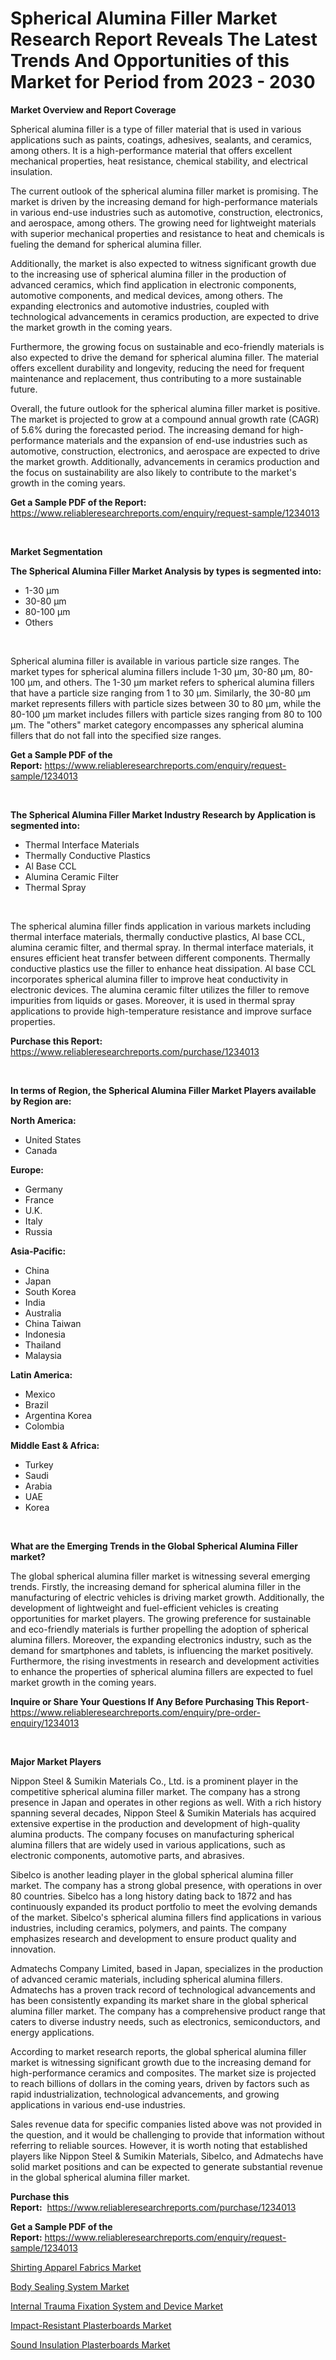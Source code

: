 <p><h1>Spherical Alumina Filler Market Research Report Reveals The Latest Trends And Opportunities of this Market for Period from 2023 - 2030</h1></p><p><strong>Market Overview and Report Coverage</strong></p>
<p><p>Spherical alumina filler is a type of filler material that is used in various applications such as paints, coatings, adhesives, sealants, and ceramics, among others. It is a high-performance material that offers excellent mechanical properties, heat resistance, chemical stability, and electrical insulation.</p><p>The current outlook of the spherical alumina filler market is promising. The market is driven by the increasing demand for high-performance materials in various end-use industries such as automotive, construction, electronics, and aerospace, among others. The growing need for lightweight materials with superior mechanical properties and resistance to heat and chemicals is fueling the demand for spherical alumina filler.</p><p>Additionally, the market is also expected to witness significant growth due to the increasing use of spherical alumina filler in the production of advanced ceramics, which find application in electronic components, automotive components, and medical devices, among others. The expanding electronics and automotive industries, coupled with technological advancements in ceramics production, are expected to drive the market growth in the coming years.</p><p>Furthermore, the growing focus on sustainable and eco-friendly materials is also expected to drive the demand for spherical alumina filler. The material offers excellent durability and longevity, reducing the need for frequent maintenance and replacement, thus contributing to a more sustainable future.</p><p>Overall, the future outlook for the spherical alumina filler market is positive. The market is projected to grow at a compound annual growth rate (CAGR) of 5.6% during the forecasted period. The increasing demand for high-performance materials and the expansion of end-use industries such as automotive, construction, electronics, and aerospace are expected to drive the market growth. Additionally, advancements in ceramics production and the focus on sustainability are also likely to contribute to the market's growth in the coming years.</p></p>
<p><strong>Get a Sample PDF of the Report:</strong> <a href="https://www.reliableresearchreports.com/enquiry/request-sample/1234013">https://www.reliableresearchreports.com/enquiry/request-sample/1234013</a></p>
<p>&nbsp;</p>
<p><strong>Market Segmentation</strong></p>
<p><strong>The Spherical Alumina Filler Market Analysis by types is segmented into:</strong></p>
<p><ul><li>1-30 μm</li><li>30-80 μm</li><li>80-100 μm</li><li>Others</li></ul></p>
<p>&nbsp;</p>
<p><p>Spherical alumina filler is available in various particle size ranges. The market types for spherical alumina fillers include 1-30 μm, 30-80 μm, 80-100 μm, and others. The 1-30 μm market refers to spherical alumina fillers that have a particle size ranging from 1 to 30 μm. Similarly, the 30-80 μm market represents fillers with particle sizes between 30 to 80 μm, while the 80-100 μm market includes fillers with particle sizes ranging from 80 to 100 μm. The "others" market category encompasses any spherical alumina fillers that do not fall into the specified size ranges.</p></p>
<p><strong>Get a Sample PDF of the Report:</strong>&nbsp;<a href="https://www.reliableresearchreports.com/enquiry/request-sample/1234013">https://www.reliableresearchreports.com/enquiry/request-sample/1234013</a></p>
<p>&nbsp;</p>
<p><strong>The Spherical Alumina Filler Market Industry Research by Application is segmented into:</strong></p>
<p><ul><li>Thermal Interface Materials</li><li>Thermally Conductive Plastics</li><li>Al Base CCL</li><li>Alumina Ceramic Filter</li><li>Thermal Spray</li></ul></p>
<p>&nbsp;</p>
<p><p>The spherical alumina filler finds application in various markets including thermal interface materials, thermally conductive plastics, Al base CCL, alumina ceramic filter, and thermal spray. In thermal interface materials, it ensures efficient heat transfer between different components. Thermally conductive plastics use the filler to enhance heat dissipation. Al base CCL incorporates spherical alumina filler to improve heat conductivity in electronic devices. The alumina ceramic filter utilizes the filler to remove impurities from liquids or gases. Moreover, it is used in thermal spray applications to provide high-temperature resistance and improve surface properties.</p></p>
<p><strong>Purchase this Report:</strong>&nbsp; <a href="https://www.reliableresearchreports.com/purchase/1234013">https://www.reliableresearchreports.com/purchase/1234013</a></p>
<p>&nbsp;</p>
<p><strong>In terms of Region, the Spherical Alumina Filler Market Players available by Region are:</strong></p>
<p>
    <p> <strong> North America: </strong>
        <ul>
            <li>United States</li>
            <li>Canada</li>
        </ul>
        </p> 
    <p> <strong> Europe: </strong>
        <ul>
            <li>Germany</li>
            <li>France</li>
            <li>U.K.</li>
            <li>Italy</li>
            <li>Russia</li>
        </ul>
        </p> 
    <p> <strong> Asia-Pacific: </strong>
        <ul>
            <li>China</li>
            <li>Japan</li>
            <li>South Korea</li>
            <li>India</li>
            <li>Australia</li>
            <li>China Taiwan</li>
            <li>Indonesia</li>
            <li>Thailand</li>
            <li>Malaysia</li>
        </ul>
        </p> 
    <p> <strong> Latin America: </strong>
        <ul>
            <li>Mexico</li>
            <li>Brazil</li>
            <li>Argentina Korea</li>
            <li>Colombia</li>
        </ul>
        </p> 
    <p> <strong> Middle East & Africa: </strong>
        <ul>
            <li>Turkey</li>
            <li>Saudi</li>
            <li>Arabia</li>
            <li>UAE</li>
            <li>Korea</li>
        </ul>
    </p>
    </p>
<p>&nbsp;</p>
<p><strong>What are the Emerging Trends in the Global Spherical Alumina Filler market?</strong></p>
<p><p>The global spherical alumina filler market is witnessing several emerging trends. Firstly, the increasing demand for spherical alumina filler in the manufacturing of electric vehicles is driving market growth. Additionally, the development of lightweight and fuel-efficient vehicles is creating opportunities for market players. The growing preference for sustainable and eco-friendly materials is further propelling the adoption of spherical alumina fillers. Moreover, the expanding electronics industry, such as the demand for smartphones and tablets, is influencing the market positively. Furthermore, the rising investments in research and development activities to enhance the properties of spherical alumina fillers are expected to fuel market growth in the coming years.</p></p>
<p><strong>Inquire or Share Your Questions If Any Before Purchasing This Report</strong>- <a href="https://www.reliableresearchreports.com/enquiry/pre-order-enquiry/1234013">https://www.reliableresearchreports.com/enquiry/pre-order-enquiry/1234013</a></p>
<p>&nbsp;</p>
<p><strong>Major Market Players</strong></p>
<p><p>Nippon Steel & Sumikin Materials Co., Ltd. is a prominent player in the competitive spherical alumina filler market. The company has a strong presence in Japan and operates in other regions as well. With a rich history spanning several decades, Nippon Steel & Sumikin Materials has acquired extensive expertise in the production and development of high-quality alumina products. The company focuses on manufacturing spherical alumina fillers that are widely used in various applications, such as electronic components, automotive parts, and abrasives.</p><p>Sibelco is another leading player in the global spherical alumina filler market. The company has a strong global presence, with operations in over 80 countries. Sibelco has a long history dating back to 1872 and has continuously expanded its product portfolio to meet the evolving demands of the market. Sibelco's spherical alumina fillers find applications in various industries, including ceramics, polymers, and paints. The company emphasizes research and development to ensure product quality and innovation.</p><p>Admatechs Company Limited, based in Japan, specializes in the production of advanced ceramic materials, including spherical alumina fillers. Admatechs has a proven track record of technological advancements and has been consistently expanding its market share in the global spherical alumina filler market. The company has a comprehensive product range that caters to diverse industry needs, such as electronics, semiconductors, and energy applications.</p><p>According to market research reports, the global spherical alumina filler market is witnessing significant growth due to the increasing demand for high-performance ceramics and composites. The market size is projected to reach billions of dollars in the coming years, driven by factors such as rapid industrialization, technological advancements, and growing applications in various end-use industries.</p><p>Sales revenue data for specific companies listed above was not provided in the question, and it would be challenging to provide that information without referring to reliable sources. However, it is worth noting that established players like Nippon Steel & Sumikin Materials, Sibelco, and Admatechs have solid market positions and can be expected to generate substantial revenue in the global spherical alumina filler market.</p></p>
<p><strong>Purchase this Report:</strong>&nbsp;&nbsp;<a href="https://www.reliableresearchreports.com/purchase/1234013">https://www.reliableresearchreports.com/purchase/1234013</a></p>
<p></p>
<p><strong>Get a Sample PDF of the Report:</strong>&nbsp;<a href="https://www.reliableresearchreports.com/enquiry/request-sample/1234013">https://www.reliableresearchreports.com/enquiry/request-sample/1234013</a></p>
<p><p><a href="https://medium.com/@maxinefeest1904/shirting-apparel-fabrics-market-size-reveals-the-best-marketing-channels-in-global-industry-307ab3584c6a">Shirting Apparel Fabrics Market</a></p><p><a href="https://medium.com/@amaliarobel/body-sealing-system-market-report-reveals-the-latest-trends-and-growth-opportunities-of-this-market-e03d353c252d">Body Sealing System Market</a></p><p><a href="https://www.linkedin.com/pulse/internal-trauma-fixation-system-device-market-size-2023-2030/">Internal Trauma Fixation System and Device Market</a></p><p><a href="https://github.com/Chiragrp24/Market-Research-Report-List-1/blob/main/impact-resistant-plasterboards-market.md">Impact-Resistant Plasterboards Market</a></p><p><a href="https://github.com/Chiragrp23/Market-Research-Report-List-1/blob/main/sound-insulation-plasterboards-market.md">Sound Insulation Plasterboards Market</a></p></p>